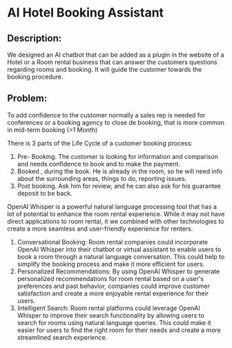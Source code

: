 # AI Hotel Booking Assistant


## Description:

We designed an AI chatbot that can be added as a plugin in the website of a Hotel or a Room rental business that can answer the customers questions regarding rooms and booking. 
It will guide the customer towards the booking procedure.

## Problem:

To add confidence to the customer normally a sales rep is needed for conferences or a booking agency to close de booking, that is more common in mid-term booking (>1 Month)



There is 3 parts of the Life Cycle of a customer booking process:
1. Pre- Booking. The customer is looking for information and comparison and needs confidence to book and to make the payment. 
2. Booked , during the book. He is already in the room, so he will need info about the surrounding areas, things to do, reporting issues.
3. Post booking. Ask him for review, and he can also ask for his guarantee deposit to be back.

OpenAI Whisper is a powerful natural language processing tool that has a lot of potential to enhance the room rental experience. While it may not have direct applications to room rental, it we combined with other technologies to create a more seamless and user-friendly experience for renters. 

1. Conversational Booking: Room rental companies could incorporate OpenAI Whisper into their chatbot or virtual assistant to enable users to book a room through a natural language conversation. This could help to simplify the booking process and make it more efficient for users.
2. Personalized Recommendations: By using OpenAI Whisper to generate personalized recommendations for room rental based on a user's preferences and past behavior, companies could improve customer satisfaction and create a more enjoyable rental experience for their users.
3. Intelligent Search: Room rental platforms could leverage OpenAI Whisper to improve their search functionality by allowing users to search for rooms using natural language queries. This could make it easier for users to find the right room for their needs and create a more streamlined search experience.
